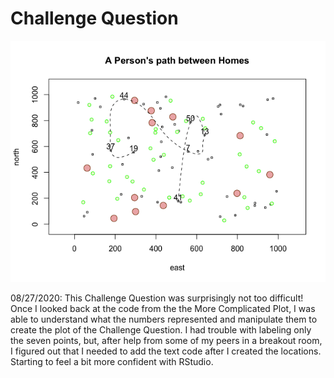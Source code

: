 # Challenge Question

![](Challenge_Question.png)

08/27/2020: This Challenge Question was surprisingly not too difficult! Once I looked back at the code from the the More Complicated Plot, I was able to understand what the numbers represented and manipulate them to create the plot of the Challenge Question. I had trouble with labeling only the seven points, but, after help from some of my peers in a breakout room, I figured out that I needed to add the text code after I created the locations. Starting to feel a bit more confident with RStudio.
